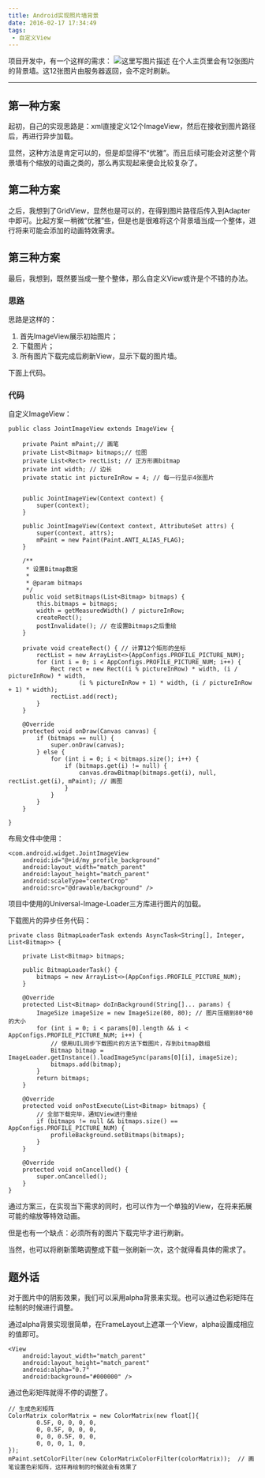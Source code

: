 ```yaml
---
title: Android实现照片墙背景
date: 2016-02-17 17:34:49
tags:
 - 自定义View
---
```


项目开发中，有一个这样的需求：
![这里写图片描述](http://7xryow.com1.z0.glb.clouddn.com/2016/02/photo-wall1.png)
在个人主页里会有12张图片的背景墙。这12张图片由服务器返回，会不定时刷新。

---
## 第一种方案
起初，自己的实现思路是：xml直接定义12个ImageView，然后在接收到图片路径后，再进行异步加载。

显然，这种方法是肯定可以的，但是却显得不“优雅”。而且后续可能会对这整个背景墙有个缩放的动画之类的，那么再实现起来便会比较复杂了。

## 第二种方案

之后，我想到了GridView，显然也是可以的，在得到图片路径后传入到Adapter中即可。比起方案一稍微“优雅”些，但是也是很难将这个背景墙当成一个整体，进行将来可能会添加的动画特效需求。

## 第三种方案

最后，我想到，既然要当成一整个整体，那么自定义View或许是个不错的办法。

<!--more-->

### 思路
思路是这样的：

 1. 首先ImageView展示初始图片；
 2. 下载图片；
 3. 所有图片下载完成后刷新View，显示下载的图片墙。

下面上代码。

### 代码
自定义ImageView：
```
public class JointImageView extends ImageView {

    private Paint mPaint;// 画笔
    private List<Bitmap> bitmaps;// 位图
    private List<Rect> rectList; // 正方形画bitmap
    private int width; // 边长
    private static int pictureInRow = 4; // 每一行显示4张图片


    public JointImageView(Context context) {
        super(context);
    }

    public JointImageView(Context context, AttributeSet attrs) {
        super(context, attrs);
        mPaint = new Paint(Paint.ANTI_ALIAS_FLAG);
    }

    /**
     * 设置Bitmap数据
     *
     * @param bitmaps
     */
    public void setBitmaps(List<Bitmap> bitmaps) {
        this.bitmaps = bitmaps;
        width = getMeasuredWidth() / pictureInRow;
        createRect();
        postInvalidate(); // 在设置Bitmaps之后重绘
    }

    private void createRect() { // 计算12个矩形的坐标
        rectList = new ArrayList<>(AppConfigs.PROFILE_PICTURE_NUM);
        for (int i = 0; i < AppConfigs.PROFILE_PICTURE_NUM; i++) {
            Rect rect = new Rect((i % pictureInRow) * width, (i / pictureInRow) * width,
                    (i % pictureInRow + 1) * width, (i / pictureInRow + 1) * width);
            rectList.add(rect);
        }
    }

    @Override
    protected void onDraw(Canvas canvas) {
        if (bitmaps == null) {
            super.onDraw(canvas);
        } else {
            for (int i = 0; i < bitmaps.size(); i++) {
                if (bitmaps.get(i) != null) {
                    canvas.drawBitmap(bitmaps.get(i), null, rectList.get(i), mPaint); // 画图
                }
            }
        }
    }

}

```
布局文件中使用：
```
<com.android.widget.JointImageView
    android:id="@+id/my_profile_background"
    android:layout_width="match_parent"
    android:layout_height="match_parent"
    android:scaleType="centerCrop"
    android:src="@drawable/background" />
```
项目中使用的Universal-Image-Loader三方库进行图片的加载。

下载图片的异步任务代码：
```
private class BitmapLoaderTask extends AsyncTask<String[], Integer, List<Bitmap>> {

    private List<Bitmap> bitmaps;

    public BitmapLoaderTask() {
        bitmaps = new ArrayList<>(AppConfigs.PROFILE_PICTURE_NUM);
    }

    @Override
    protected List<Bitmap> doInBackground(String[]... params) {
        ImageSize imageSize = new ImageSize(80, 80); // 图片压缩到80*80的大小
        for (int i = 0; i < params[0].length && i < AppConfigs.PROFILE_PICTURE_NUM; i++) {
            // 使用UIL同步下载图片的方法下载图片，存到bitmap数组
            Bitmap bitmap = ImageLoader.getInstance().loadImageSync(params[0][i], imageSize);
            bitmaps.add(bitmap);
        }
        return bitmaps;
    }

    @Override
    protected void onPostExecute(List<Bitmap> bitmaps) {
        // 全部下载完毕，通知View进行重绘
        if (bitmaps != null && bitmaps.size() == AppConfigs.PROFILE_PICTURE_NUM) {
            profileBackground.setBitmaps(bitmaps);
        }
    }

    @Override
    protected void onCancelled() {
        super.onCancelled();
    }
}
```
通过方案三，在实现当下需求的同时，也可以作为一个单独的View，在将来拓展可能的缩放等特效动画。

但是也有一个缺点：必须所有的图片下载完毕才进行刷新。

当然，也可以将刷新策略调整成下载一张刷新一次，这个就得看具体的需求了。

## 题外话
对于图片中的阴影效果，我们可以采用alpha背景来实现。也可以通过色彩矩阵在绘制的时候进行调整。

通过alpha背景实现很简单，在FrameLayout上遮罩一个View，alpha设置成相应的值即可。
```
<View
    android:layout_width="match_parent"
    android:layout_height="match_parent"
    android:alpha="0.7"
    android:background="#000000" />
```
通过色彩矩阵就得不停的调整了。
```
// 生成色彩矩阵  
ColorMatrix colorMatrix = new ColorMatrix(new float[]{  
        0.5F, 0, 0, 0, 0,  
        0, 0.5F, 0, 0, 0,  
        0, 0, 0.5F, 0, 0,  
        0, 0, 0, 1, 0,  
});  
mPaint.setColorFilter(new ColorMatrixColorFilter(colorMatrix));  // 画笔设置色彩矩阵，这样再绘制的时候就会有效果了
```
